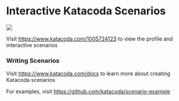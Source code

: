 # Interactive Katacoda Scenarios

[![](http://shields.katacoda.com/katacoda/1005724123/count.svg)](https://www.katacoda.com/1005724123 "Get your profile on Katacoda.com")

Visit https://www.katacoda.com/1005724123 to view the profile and interactive scenarios

### Writing Scenarios
Visit https://www.katacoda.com/docs to learn more about creating Katacoda scenarios

For examples, visit https://github.com/katacoda/scenario-example

